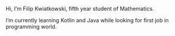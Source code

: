 Hi, I’m Filip Kwiatkowski, fifth year student of Mathematics.

I’m currently learning Kotlin and Java while looking for first job in programming world.

<!---
filip-kwiatkowski/filip-kwiatkowski is a ✨ special ✨ repository because its `README.md` (this file) appears on your GitHub profile.
You can click the Preview link to take a look at your changes.
--->
